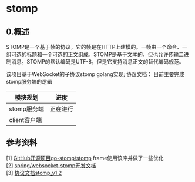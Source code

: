 # stomp
## 0.概述
STOMP是一个基于帧的协议，它的帧是在HTTP上建模的。一帧由一个命令、一组可选的标题和一个可选的正文组成。STOMP是基于文本的，但也允许传输二进制消息。STOMP的默认编码是UTF-8，但是它支持消息正文的替代编码规范。  

该项目基于WebSocket的子协议stomp golang实现; 协议文档：
目前主要完成stomp服务端的逻辑  

|模块规划|进度|
|----|----|
|stomp服务端|正在进行|
|client客户端||


## 参考资料
[1] [GitHub开源项目go-stomp/stomp](https://github.com/go-stomp/stomp) frame使用该库并做了一些优化  
[2] [spring/websocket-stomp开发文档](https://docs.spring.io/spring-framework/docs/current/reference/html/web.html#websocket-stomp)  
[3] [协议文档stomp_v1.2](http://stomp.github.io/stomp-specification-1.2.html)  